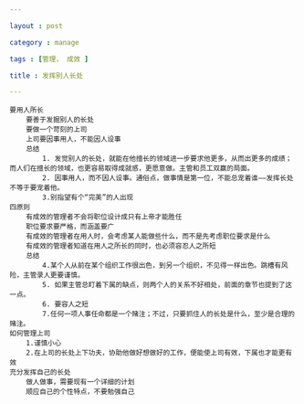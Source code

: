 ```yaml
---

layout : post

category : manage

tags : [管理， 成效 ]

title : 发挥别人长处

---
```


    要用人所长
        要善于发掘别人的长处
        要做一个苛刻的上司
        上司要因事用人，不能因人设事
        总结
            1. 发觉别人的长处，就能在他擅长的领域进一步要求他更多，从而出更多的成绩；而人们在擅长的领域，也更容易取得成就感，更愿意做。主管和员工双赢的局面。
            2. 因事用人，而不因人设事。通俗点，做事情是第一位，不能总宠着谁——发挥长处不等于要宠着他。
            3.别指望有个“完美”的人出现
    四原则
        有成效的管理者不会将职位设计成只有上帝才能胜任
        职位要求要严格，而涵盖要广
        有成效的管理者在用人时，会考虑某人能做些什么，而不是先考虑职位要求是什么
        有成效的管理者知道在用人之所长的同时，也必须容忍人之所短
        总结
            4.某个人从前在某个组织工作很出色，到另一个组织，不见得一样出色。跳槽有风险，主管录人更要谨慎。
            5. 如果主管总盯着下属的缺点，则两个人的关系不好相处，前面的章节也提到了这一点。
            6. 要容人之短
            7.任何一项人事任命都是一个赌注；不过，只要抓住人的长处是什么，至少是合理的赌注。
    如何管理上司
        1.谨慎小心
        2.在上司的长处上下功夫，协助他做好想做好的工作，便能使上司有效，下属也才能更有效
    充分发挥自己的长处
        做人做事，需要现有一个详细的计划
        顺应自己的个性特点，不要勉强自己
